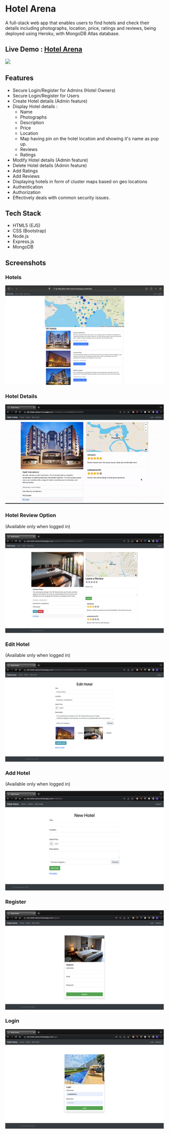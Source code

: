 # Hotel Arena

A full-stack web app that enables users to find hotels and check their details including photographs, location, price, ratings and reviews, being deployed using Heroku, with MongoDB Atlas database.

## Live Demo : [Hotel Arena](https://the-hotel-arena.herokuapp.com/)

![](/Images/Web.png)


## Features
- Secure Login/Register for Admins (Hotel Owners) 
- Secure Login/Register for Users
- Create Hotel details (Admin feature)
- Display Hotel details :
    - Name
    - Photographs
    - Description
    - Price
    - Location
    - Map having pin on the hotel location and showing it's name as pop up.
    - Reviews
    - Ratings
- Modify Hotel details (Admin feature)
- Delete Hotel details (Admin feature)
- Add Ratings 
- Add Reviews 
- Displaying hotels in form of cluster maps based on geo locations 
- Authentication
- Authorization  
- Effectively deals with common security issues.

## Tech Stack
- HTML5 (EJS)
- CSS (Bootstrap)
- Node.js
- Express.js
- MongoDB

## Screenshots

### Hotels

![](/Screenshots/hotelsall.png)

### Hotel Details

![](/Screenshots/image%20carousel.gif)

### Hotel Review Option 

(Available only when logged in)

![](/Screenshots/review.png)

### Edit Hotel 

(Available only when logged in)

![](/Screenshots/edit%20hotel.png)

### Add Hotel 

(Available only when logged in)

![](/Screenshots/new%20hotel.png)

### Register
![](/Screenshots/register.png)

### Login 
![](/Screenshots/login.png)
